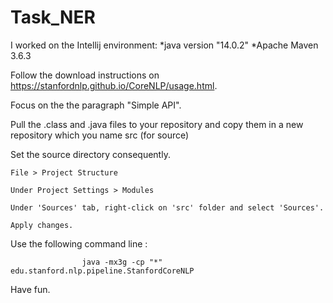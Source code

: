 # Task_NER

I worked on the Intellij environment: 
  *java version "14.0.2"
  *Apache Maven 3.6.3

Follow the download instructions on https://stanfordnlp.github.io/CoreNLP/usage.html.

Focus on the the paragraph "Simple API".

Pull the .class and .java files to your repository and copy them in a new repository which you name src (for source)

Set the source directory consequently.

    File > Project Structure

    Under Project Settings > Modules

    Under 'Sources' tab, right-click on 'src' folder and select 'Sources'.

    Apply changes.


Use the following command line :  
                    
                    java -mx3g -cp "*" edu.stanford.nlp.pipeline.StanfordCoreNLP

Have fun.
